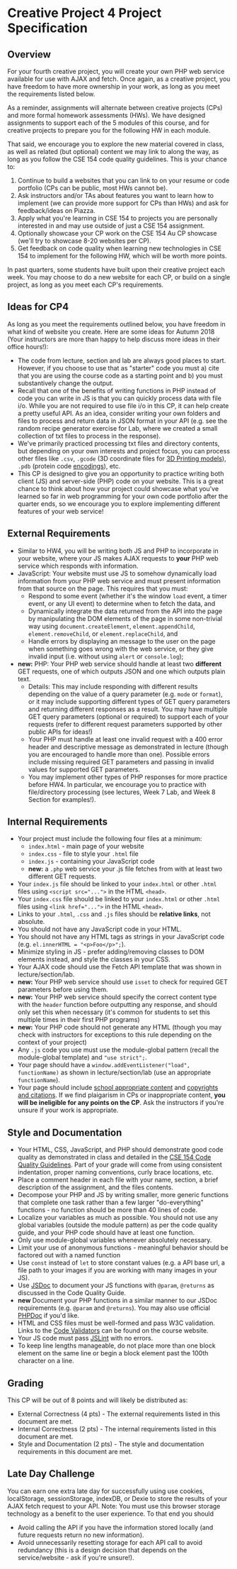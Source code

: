 # Creative Project 4 Project Specification
## Overview
For your fourth creative project, you will create your own PHP web service available for use 
with AJAX and fetch. Once again, as a creative project, you have 
freedom to have more ownership in your work, as long as you meet the requirements listed below.

As a reminder, assignments will alternate between creative projects (CPs) and more formal homework
assessments (HWs). We have designed assignments to support each of the 5 modules of this
course, and for creative projects to prepare you for the following HW in each module.

That said, we encourage you to explore the new material covered in class, as well as
related (but optional) content we may link to along the way, as
long as you follow the CSE 154 code quality guidelines. This is your chance to:

1. Continue to build a websites that you can link to on your resume or code 
   portfolio (CPs can be public, most HWs cannot be).
2. Ask instructors and/or TAs about features you want to learn how to implement (we can
   provide more support for CPs than HWs) and ask for feedback/ideas on Piazza.
3. Apply what you're learning in CSE 154 to projects you are personally interested in and
   may use outside of just a CSE 154 assignment.
4. Optionally showcase your CP work on the CSE 154 Au CP showcase (we'll try to showcase 8-20
   websites per CP).
5. Get feedback on code quality when learning new technologies in CSE 154 to implement for
   the following HW, which will be worth more points.

In past quarters, some students have built upon their creative project each week. You may
choose to do a new website for each CP, or build on a single project, as long as you meet
each CP's requirements.

## Ideas for CP4
As long as you meet the requirements outlined below, you have freedom in what kind of
website you create. Here are some ideas for Autumn 2018 (Your instructors are more than
happy to help discuss more ideas in their office hours!):
* The code from lecture, section and lab are always good places to start. However, 
if you choose to use that as "starter" code you must a) cite that you are using 
the course code as a starting point and b) you must substantively change the output. 
* Recall that one of the benefits of writing functions in PHP instead of code you 
can write in JS is that you can quickly process data with file i/o. While you are 
not required to use file i/o in this CP, it can help create a pretty useful API. 
As an idea, consider writing your own folders and files to process and 
return data in JSON format in your API (e.g. see the random recipe generator 
exercise for Lab, where we created a small collection of txt files to process 
in the response).
* We've primarily practiced processing txt files and directory contents, but 
depending on your own interests and project focus, you can process other files 
like `.csv`, `.gcode` (3D coordinate files for 
[3D Printing models](https://benjaminjurke.com/content/articles/2015/gcode-primer/)), `.pdb` 
(protein code [encodings](https://en.wikipedia.org/wiki/Protein_Data_Bank_(file_format))), etc.
* This CP is designed to give you an opportunity to practice writing both client (JS) and server-side (PHP)
  code on your website. This is a great chance to think about how your project could showcase what
  you've learned so far in web programming for your own code portfolio after the quarter ends, so
  we encourage you to explore implementing different features of your web service!
    

## External Requirements
* Similar to HW4, you will be writing both JS and PHP to incorporate in your website, where your JS
  makes AJAX requests to **your** PHP web service which responds with information.
* JavaScript: Your website must use JS to somehow dynamically load information from your PHP web service and must present information from that source on the page. 
This requires that you must:
    * Respond to some event (whether it's the window `load` event, a timer event, 
    or any UI event) to determine when to fetch the data, and
    * Dynamically integrate the data returned from the API into the page by 
    manipulating the DOM elements of the page in some non-trivial way using 
    `document.createElement`, `element.appendChild`, `element.removeChild`, or 
    `element.replaceChild`, and
    * Handle errors by displaying an message to the user on the page when something goes wrong with the web service, or they give invalid input (i.e. without using `alert` or `console.log`);
* **new:** PHP: Your PHP web service should handle at least two **different** GET requests, one of which outputs
  JSON and one which outputs plain text. 
  * Details: This may include responding with different results depending on the value of a query parameter (e.g. `mode` or `format`), or it may include supporting different types of GET query parameters and returning different responses as a result. You may have multiple GET query parameters (optional or required) to support each of your requests (refer to different request parameters supported by other public APIs for ideas!)
  * Your PHP must handle at least one invalid request with a 400 error header and descriptive message as demonstrated in lecture (though you are encouraged to handle more than one). Possible errors include missing required GET parameters and passing in invalid values for supported GET parameters.
  * You may implement other types of PHP responses for more practice before HW4. In particular, we
    encourage you to practice with file/directory processing (see lectures, Week 7 Lab, and Week 8 Section for examples!).

## Internal Requirements
* Your project must include the following four files at a minimum:
  * `index.html` - main page of your website
  * `index.css` - file to style your `.html` file
  * `index.js` - containing your JavaScript code 
  * **new:** a `.php` web service your .js file fetches from with at least two different GET requests. 
* Your `index.js` file should be linked to your `index.html` or other `.html` files using 
   `<script src="...">` in the HTML `<head>`.
* Your `index.css` file should be linked to your `index.html` or other `.html` files using 
   `<link href="...">` in the HTML `<head>`.
* Links to your `.html`,  `.css` and `.js` files should be **relative links**, not absolute. 
* You should not have any JavaScript code in your HTML.
* You should not have any HTML tags as strings in your JavaScript code (e.g. `el.innerHTML = "<p>Foo</p>";`).
* Minimize styling in JS - prefer adding/removing classes to DOM elements instead, and
  style the classes in your CSS.
* Your AJAX code should use the Fetch API template that was shown in lecture/section/lab.
* **new:** Your PHP web service should use `isset` to check for required GET parameters before using them.
* **new:** Your PHP web service should specify the correct content type with the `header` function before
  outputting any response, and should only set this when necessary (it's common for students to set
  this multiple times in their first PHP programs)
* **new:** Your PHP code should not generate any HTML (though you may check with instructors for exceptions to this rule depending on the context of your project)
* Any `.js` code you use must use the module-global pattern (recall the module-global template) and `"use strict";`.
* Your page should have a `window.addEventListener("load", functionName)` as shown in lecture/section/lab (use an appropriate `functionName`).
* Your page should include 
  [school appropriate content](https://courses.cs.washington.edu/courses/cse154/18au/syllabus/conduct.html#content) 
  and [copyrights and citations](https://courses.cs.washington.edu/courses/cse154/18au/syllabus/conduct.html#copyright). 
  If we find plaigarism in CPs or inappropriate content, **you will be ineligible for any points on the CP**. Ask the 
  instructors if you're unsure  if your work is appropriate.

## Style and Documentation
* Your HTML, CSS, JavaScript, and PHP should demonstrate good code quality as demonstrated in class and
  detailed in the [CSE 154 Code Quality Guidelines](https://courses.cs.washington.edu/courses/cse154/18au/resources/styleguide/index.html). 
  Part of your grade will come from using consistent indentation, proper naming conventions, curly brace locations, etc. 
* Place a comment header in each file with your name, section, a brief description of the assignment, and the files contents. 
* Decompose your PHP and JS by writing smaller, more generic functions that complete one task rather than a few larger "do-everything" functions - no function should be more than 40 lines of code.
* Localize your variables as much as possible. You should not use any global variables (outside the module pattern) as per the code quality guide, and your PHP code should have at least one function.
* Only use module-global variables whenever absolutely necessary.
* Limit your use of anonymous functions - meaningful behavior should be factored out with a named function
* Use `const` instead of `let` to store constant values (e.g. a API base url, a file path to your images if
  you are working with many images in your JS).
* Use [JSDoc](http://usejsdoc.org/) to document your JS functions with `@param`, `@returns` as discussed in the Code Quality Guide.
* **new** Document your PHP functions in a similar manner to our JSDoc requirements (e.g. `@param` and `@returns`). You may also use official [PHPDoc](https://en.wikipedia.org/wiki/PHPDoc) if you'd like. 
* HTML and CSS files must be well-formed and pass W3C validation. 
  Links to the [Code Validators](https://courses.cs.washington.edu/courses/cse154/18au/resources/index.html#validators)
  can be found on the course website.
* Your JS code must pass [JSLint](https://oxford.cs.washington.edu/cse154/jslint/) with no errors. 
* To keep line lengths manageable, do not place more than one block element on the same line or begin a block element past the 100th character on a line.

## Grading
This CP will be out of 8 points and will likely be distributed as: 
* External Correctness (4 pts) - The external requirements listed in this document are met. 
* Internal Correctness (2 pts) - The internal requirements listed in this document are met. 
* Style and Documentation (2 pts) - The style and documentation requirements in this document are met.  

## Late Day Challenge
You can earn one extra late day for successfully using use cookies, localStorage, 
sessionStorage, indexDB, or Dexie to store the results of your AJAX fetch request 
to your API. Note: You must use this browser storage technology as a benefit to the user
experience. To that end you should 
* Avoid calling the API if you have the information stored locally (and future requests return no new information). 
* Avoid unnecessarily resetting storage for each API call to avoid redundancy (this is a design
  decision that depends on the service/website - ask if you're unsure!).
